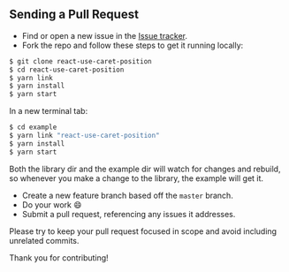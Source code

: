 ## Sending a Pull Request

- Find or open a new issue in the [Issue tracker](https://github.com/melanieseltzer/react-use-caret-position/issues).
- Fork the repo and follow these steps to get it running locally:

```bash
$ git clone react-use-caret-position
$ cd react-use-caret-position
$ yarn link
$ yarn install
$ yarn start
```

In a new terminal tab:

```bash
$ cd example
$ yarn link "react-use-caret-position"
$ yarn install
$ yarn start
```

Both the library dir and the example dir will watch for changes and rebuild, so whenever you make a change to the library, the example will get it.

- Create a new feature branch based off the `master` branch.
- Do your work 😄
- Submit a pull request, referencing any issues it addresses.

Please try to keep your pull request focused in scope and avoid including unrelated commits.

Thank you for contributing!
